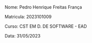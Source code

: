 Nome: Pedro Henrique Freitas França

Matricula: 2023101009

Curso: CST EM D. DE SOFTWARE - EAD

Data: 31/05/2023
